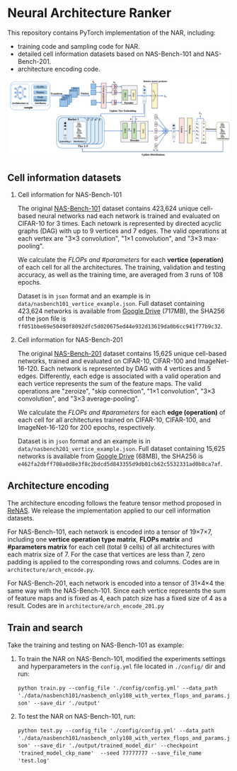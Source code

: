 # Neural Architecture Ranker

This repository contains PyTorch implementation of the NAR, including:

* training code and sampling code for NAR.
* detailed cell information datasets based on NAS-Bench-101 and NAS-Bench-201.
* architecture encoding code.

![ranker](./ranker.png)

## Cell information datasets

1. Cell information for  NAS-Bench-101

    The original [NAS-Bench-101](https://github.com/google-research/nasbench) dataset contains 423,624 unique cell-based neural networks nad each network is trained and evaluated on CIFAR-10 for 3 times. Each netowrk is represented by directed acyclic graphs (DAG) with up to 9 vertices and 7 edges. The valid operations at each vertex are "3×3 convolution", "1×1 convolution", and "3×3 max-pooling".
  
    We calculate the *FLOPs and #parameters* for each **vertice (operation)** of each cell for all the architectures. The training, validation and testing accuracy, as well as the training time, are averaged from 3 runs of 108 epochs.

    Dataset is in `json` format and an example is in `data/nasbench101_vertice_example.json`. Full dataset containing 423,624 networks is available from [Google Drive](https://drive.google.com/file/d/1hM_wZzkI79tkacl3YL42ZZFAuldmGip5/view?usp=sharing) (717MB), the SHA256 of the json file is `ff051bbe69e50490f8092dfc5d020675ed44e932d13619da0b6cc941f77b9c32`.

2. Cell information for NAS-Bench-201

    The original [NAS-Bench-201](https://github.com/D-X-Y/NAS-Bench-201) dataset contains 15,625 unique cell-based networks, trained and evaluated on CIFAR-10, CIFAR-100 and ImageNet-16-120. Each network is represented by DAG with 4 vertices and 5 edges. Differently, each edge is associated with a valid operation and each vertice represents the sum of the feature maps. The valid operations are "zeroize", "skip connection", "1×1 convolution", "3×3 convolution", and "3×3 average-pooling".

    We calculate the *FLOPs and #parameters* for each **edge (operation)** of each cell for all architectures trained on CIFAR-10, CIFAR-100, and ImageNet-16-120 for 200 epochs, respectively.

    Dataset is in `json` format and an example is in `data/nasbench201_vertice_example.json`. Full dataset containing 15,625 networks is available from [Google Drive](https://drive.google.com/file/d/1MeYtWM2n-ZlUDvDyvby1lVj3hA71kZ28/view?usp=sharing) (68MB), the SHA256 is `e462fa2dbff708a0d8e3f8c2bdcd5d843355d9db01cb62c5532331ad0b8ca7af`.

## Architecture encoding

The architecture encoding follows the feature tensor method proposed in [ReNAS](https://arxiv.org/abs/1910.01523). We release the implementation applied to our cell information datasets.

For NAS-Bench-101, each network is encoded into a tensor of 19×7×7, including one **vertice operation type matrix**, **FLOPs matrix** and **#parameters matrix** for each cell (total 9 cells) of all architectures with each matrix size of 7. For the case that vertices are less than 7, zero padding is applied to the corresponding rows and columns. Codes are in `architecture/arch_encode.py`.

For NAS-Bench-201, each network is encoded into a tensor of 31×4×4 the same way with the NAS-Bench-101. Since each vertice represents the sum of feature maps and is fixed as 4, each patch size has a fixed size of 4 as a result. Codes are in `architecture/arch_encode_201.py`

## Train and search

Take the training and testing on NAS-Bench-101 as example:

1. To train the NAR on NAS-Bench-101, modified the experiments settings and hyperparameters in the `config.yml` file located in `./config/` dir and run:

    `python train.py --config_file './config/config.yml' --data_path './data/nasbench101/nasbench_only108_with_vertex_flops_and_params.json' --save_dir './output'`

2. To test the NAR on NAS-Bench-101, run:

    `python test.py --config_file './config/config.yml' --data_path './data/nasbench101/nasbench_only108_with_vertex_flops_and_params.json' --save_dir './output/trained_model_dir' --checkpoint 'trained_model_ckp_name'  --seed 77777777 --save_file_name 'test.log'`